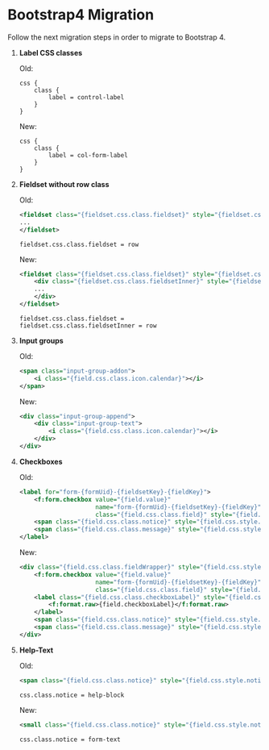 # Bootstrap4 Migration

Follow the next migration steps in order to migrate to Bootstrap 4.

1.  **Label CSS classes**

    Old:
    ```typo3_typoscript
    css {
        class {
            label = control-label
        }
    }
    ```
    New:
    ```typo3_typoscript
    css {
        class {
            label = col-form-label
        }
    }
    ```

2.  **Fieldset without row class**

    Old:
    ```xml
    <fieldset class="{fieldset.css.class.fieldset}" style="{fieldset.css.style.fieldset}">
    ...
    </fieldset>
    ```

    ```typo3_typoscript
    fieldset.css.class.fieldset = row
    ```

    New:
    ```xml
    <fieldset class="{fieldset.css.class.fieldset}" style="{fieldset.css.style.fieldset}">
        <div class="{fieldset.css.class.fieldsetInner}" style="{fieldset.css.style.fieldsetInner}">
        ...
        </div>
    </fieldset>
    ```

    ```typo3_typoscript
    fieldset.css.class.fieldset = 
    fieldset.css.class.fieldsetInner = row
    ```

3.  **Input groups**

    Old:
    ```xml
    <span class="input-group-addon">
        <i class="{field.css.class.icon.calendar}"></i>
    </span>
    ```

    New:
    ```xml
    <div class="input-group-append">
        <div class="input-group-text">
            <i class="{field.css.class.icon.calendar}"></i>
        </div>
    </div>
    ```

4.  **Checkboxes**

    Old:
    ```xml
    <label for="form-{formUid}-{fieldsetKey}-{fieldKey}">
        <f:form.checkbox value="{field.value}"
                         name="form-{formUid}-{fieldsetKey}-{fieldKey}" id="form-{formUid}-{fieldsetKey}-{fieldKey}"
                         class="{field.css.class.field}" style="{field.css.style.field}" /> 
        <span class="{field.css.class.notice}" style="{field.css.style.notice}" id="form-{formUid}-{fieldsetKey}-{fieldKey}-notice"><f:format.raw>{field.notice}</f:format.raw></span>
        <span class="{field.css.class.message}" style="{field.css.style.message}" id="form-{formUid}-{fieldsetKey}-{fieldKey}-message"></span>
    </label>
    ```

    New:
    ```xml
    <div class="{field.css.class.fieldWrapper}" style="{field.css.style.fieldWrapper}">
        <f:form.checkbox value="{field.value}"
                         name="form-{formUid}-{fieldsetKey}-{fieldKey}" id="form-{formUid}-{fieldsetKey}-{fieldKey}"
                         class="{field.css.class.field}" style="{field.css.style.field}" />
        <label class="{field.css.class.checkboxLabel}" style="{field.css.style.checkboxLabel}" for="form-{formUid}-{fieldsetKey}-{fieldKey}">
            <f:format.raw>{field.checkboxLabel}</f:format.raw>
        </label>
        <span class="{field.css.class.notice}" style="{field.css.style.notice}" id="form-{formUid}-{fieldsetKey}-{fieldKey}-notice"><f:format.raw>{field.notice}</f:format.raw></span>
        <span class="{field.css.class.message}" style="{field.css.style.message}" id="form-{formUid}-{fieldsetKey}-{fieldKey}-message"></span>
    </div>
    ```

5.  **Help-Text**

    Old:
    ```xml
    <span class="{field.css.class.notice}" style="{field.css.style.notice}" id="form-{formUid}-{fieldsetKey}-{fieldKey}-notice"><f:format.raw>{field.notice}</f:format.raw></span>
    ```

    ```typo3_typoscript
    css.class.notice = help-block
    ```

    New:
    ```xml
    <small class="{field.css.class.notice}" style="{field.css.style.notice}" id="form-{formUid}-{fieldsetKey}-{fieldKey}-notice"><f:format.raw>{field.notice}</f:format.raw></small>
    ```

    ```typo3_typoscript
    css.class.notice = form-text
    ```




